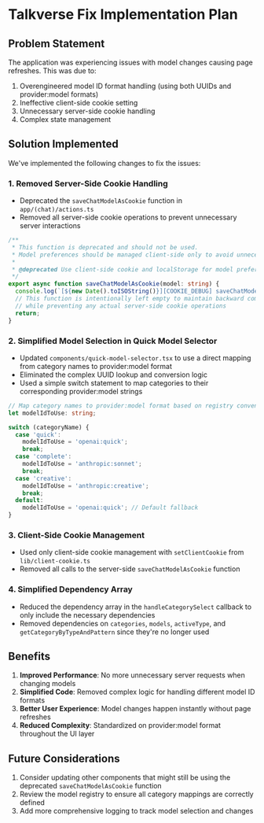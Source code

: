 # Talkverse Fix Implementation Plan

## Problem Statement

The application was experiencing issues with model changes causing page refreshes. This was due to:

1. Overengineered model ID format handling (using both UUIDs and provider:model formats)
2. Ineffective client-side cookie setting
3. Unnecessary server-side cookie handling
4. Complex state management

## Solution Implemented

We've implemented the following changes to fix the issues:

### 1. Removed Server-Side Cookie Handling

- Deprecated the `saveChatModelAsCookie` function in `app/(chat)/actions.ts`
- Removed all server-side cookie operations to prevent unnecessary server interactions

```typescript
/**
 * This function is deprecated and should not be used.
 * Model preferences should be managed client-side only to avoid unnecessary server interactions.
 * 
 * @deprecated Use client-side cookie and localStorage for model preferences instead
 */
export async function saveChatModelAsCookie(model: string) {
  console.log(`[${new Date().toISOString()}][COOKIE_DEBUG] saveChatModelAsCookie is deprecated and should not be used`);
  // This function is intentionally left empty to maintain backward compatibility
  // while preventing any actual server-side cookie operations
  return;
}
```

### 2. Simplified Model Selection in Quick Model Selector

- Updated `components/quick-model-selector.tsx` to use a direct mapping from category names to provider:model format
- Eliminated the complex UUID lookup and conversion logic
- Used a simple switch statement to map categories to their corresponding provider:model strings

```typescript
// Map category names to provider:model format based on registry conventions
let modelIdToUse: string;

switch (categoryName) {
  case 'quick':
    modelIdToUse = 'openai:quick';
    break;
  case 'complete':
    modelIdToUse = 'anthropic:sonnet';
    break;
  case 'creative':
    modelIdToUse = 'anthropic:creative';
    break;
  default:
    modelIdToUse = 'openai:quick'; // Default fallback
}
```

### 3. Client-Side Cookie Management

- Used only client-side cookie management with `setClientCookie` from `lib/client-cookie.ts`
- Removed all calls to the server-side `saveChatModelAsCookie` function

### 4. Simplified Dependency Array

- Reduced the dependency array in the `handleCategorySelect` callback to only include the necessary dependencies
- Removed dependencies on `categories`, `models`, `activeType`, and `getCategoryByTypeAndPattern` since they're no longer used

## Benefits

1. **Improved Performance**: No more unnecessary server requests when changing models
2. **Simplified Code**: Removed complex logic for handling different model ID formats
3. **Better User Experience**: Model changes happen instantly without page refreshes
4. **Reduced Complexity**: Standardized on provider:model format throughout the UI layer

## Future Considerations

1. Consider updating other components that might still be using the deprecated `saveChatModelAsCookie` function
2. Review the model registry to ensure all category mappings are correctly defined
3. Add more comprehensive logging to track model selection and changes